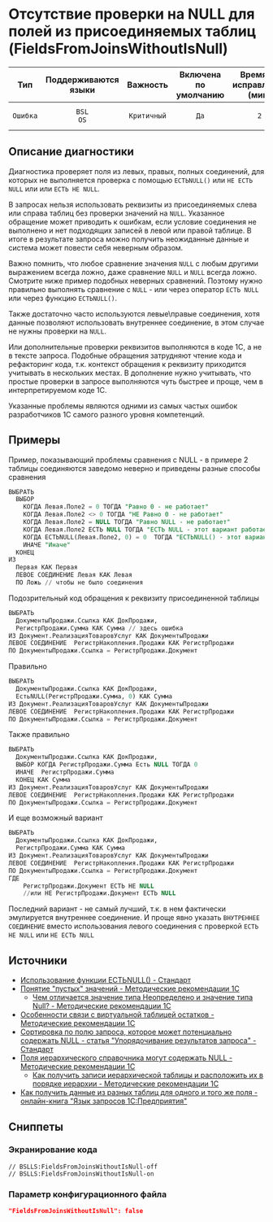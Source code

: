 # Отсутствие проверки на NULL для полей из присоединяемых таблиц (FieldsFromJoinsWithoutIsNull)

|   Тип    |    Поддерживаются<br>языки    |  Важность   |    Включена<br>по умолчанию    |    Время на<br>исправление (мин)    |                         Теги                         |
|:--------:|:-----------------------------:|:-----------:|:------------------------------:|:-----------------------------------:|:----------------------------------------------------:|
| `Ошибка` |         `BSL`<br>`OS`         | `Критичный` |              `Да`              |                 `2`                 |       `sql`<br>`suspicious`<br>`unpredictable`       |

<!-- Блоки выше заполняются автоматически, не трогать -->
## Описание диагностики
<!-- Описание диагностики заполняется вручную. Необходимо понятным языком описать смысл и схему работу -->
Диагностика проверяет поля из левых, правых, полных соединений, для которых не выполняется проверка с помощью `ЕСТЬNULL()` или `НЕ ЕСТЬ NULL` или или `ЕСТЬ НЕ NULL`.

В запросах нельзя использовать реквизиты из присоединяемых слева или справа таблиц без проверки значений на `NULL`. 
Указанное обращение может приводить к ошибкам, если условие соединения не выполнено и нет подходящих записей в левой или правой таблице.
В итоге в результате запроса можно получить неожиданные данные и система может повести себя неверным образом.

Важно помнить, что любое сравнение значения `NULL` с любым другими выражением всегда ложно, даже сравнение `NULL` и `NULL` всегда ложно. 
Смотрите ниже пример подобных неверных сравнений.
Поэтому нужно правильно выполнять сравнение с `NULL` - или через оператор `ЕСТЬ NULL` или через функцию `ЕСТЬNULL()`.

Также достаточно часто используются левые\правые соединения, хотя данные позволяют использовать внутреннее соединение, в этом случае не нужны проверки на `NULL`.

Или дополнительные проверки реквизитов выполняются в коде 1С, а не в тексте запроса. Подобные обращения затрудняют чтение кода и рефакторинг кода, т.к. контекст обращения к реквизиту приходится учитывать в нескольких местах. 
В дополнение нужно учитывать, что простые проверки в запросе выполняются чуть быстрее и проще, чем в интерпретируемом коде 1С.

Указанные проблемы являются одними из самых частых ошибок разработчиков 1С самого разного уровня компетенций.

## Примеры
<!-- В данном разделе приводятся примеры, на которые диагностика срабатывает, а также можно привести пример, как можно исправить ситуацию -->
Пример, показывающий проблемы сравнения с NULL - в примере 2 таблицы соединяются заведомо неверно и приведены разные способы сравнения
```sql
ВЫБРАТЬ
  ВЫБОР
    КОГДА Левая.Поле2 = 0 ТОГДА "Равно 0 - не работает"
    КОГДА Левая.Поле2 <> 0 ТОГДА "НЕ Равно 0 - не работает"
    КОГДА Левая.Поле2 = NULL ТОГДА "Равно NULL - не работает"
    КОГДА Левая.Поле2 ЕСТЬ NULL ТОГДА "ЕСТЬ NULL - этот вариант работает"
    КОГДА ЕСТЬNULL(Левая.Поле2, 0) = 0  ТОГДА "ЕСТЬNULL() - этот вариант также работает"
    ИНАЧЕ "Иначе"
  КОНЕЦ
ИЗ
  Первая КАК Первая
  ЛЕВОЕ СОЕДИНЕНИЕ Левая КАК Левая
  ПО Ложь // чтобы не было соединения
```

Подозрительный код обращения к реквизиту присоединенной таблицы
```sql
ВЫБРАТЬ 
  ДокументыПродажи.Ссылка КАК ДокПродажи,
  РегистрПродажи.Сумма КАК Сумма // здесь ошибка
ИЗ Документ.РеализацияТоваровУслуг КАК ДокументыПродажи
ЛЕВОЕ СОЕДИНЕНИЕ  РегистрНакопления.Продажи КАК РегистрПродажи
ПО ДокументыПродажи.Ссылка = РегистрПродажи.Документ
```
Правильно
```sql
ВЫБРАТЬ 
  ДокументыПродажи.Ссылка КАК ДокПродажи,
  ЕстьNULL(РегистрПродажи.Сумма, 0) КАК Сумма
ИЗ Документ.РеализацияТоваровУслуг КАК ДокументыПродажи
ЛЕВОЕ СОЕДИНЕНИЕ  РегистрНакопления.Продажи КАК РегистрПродажи
ПО ДокументыПродажи.Ссылка = РегистрПродажи.Документ
```
Также правильно
```sql
ВЫБРАТЬ 
  ДокументыПродажи.Ссылка КАК ДокПродажи,
  ВЫБОР КОГДА РегистрПродажи.Сумма Есть NULL ТОГДА 0
  ИНАЧЕ  РегистрПродажи.Сумма 
  КОНЕЦ КАК Сумма
ИЗ Документ.РеализацияТоваровУслуг КАК ДокументыПродажи
ЛЕВОЕ СОЕДИНЕНИЕ  РегистрНакопления.Продажи КАК РегистрПродажи
ПО ДокументыПродажи.Ссылка = РегистрПродажи.Документ
```
И еще возможный вариант
```sql
ВЫБРАТЬ 
  ДокументыПродажи.Ссылка КАК ДокПродажи,
  РегистрПродажи.Сумма КАК Сумма
ИЗ Документ.РеализацияТоваровУслуг КАК ДокументыПродажи
ЛЕВОЕ СОЕДИНЕНИЕ  РегистрНакопления.Продажи КАК РегистрПродажи
ПО ДокументыПродажи.Ссылка = РегистрПродажи.Документ
ГДЕ
    РегистрПродажи.Документ ЕСТЬ НЕ NULL
    //или НЕ РегистрПродажи.Документ ЕСТЬ NULL
```
Последний вариант - не самый лучший, т.к. в нем фактически эмулируется внутреннее соединение. 
И проще явно указать `ВНУТРЕННЕЕ СОЕДИНЕНИЕ` вместо использования левого соединения с проверкой `ЕСТЬ НЕ NULL` или `НЕ ЕСТЬ NULL`

## Источники
<!-- Необходимо указывать ссылки на все источники, из которых почерпнута информация для создания диагностики -->
<!-- Примеры источников

* Источник: [Стандарт: Тексты модулей](https://its.1c.ru/db/v8std#content:456:hdoc)
* Полезная информация: [Отказ от использования модальных окон](https://its.1c.ru/db/metod8dev#content:5272:hdoc)
* Источник: [Cognitive complexity, ver. 1.4](https://www.sonarsource.com/docs/CognitiveComplexity.pdf) -->
* [Использование функции ЕСТЬNULL() - Стандарт](https://its.1c.ru/db/metod8dev/content/2653/hdoc)
* [Понятие "пустых" значений - Методические рекомендации 1С](https://its.1c.ru/db/metod8dev/content/2614/hdoc/_top/%D0%B5%D1%81%D1%82%D1%8C%20null)
    * [Чем отличается значение типа Неопределено и значение типа Null? - Методические рекомендации 1С](https://its.1c.ru/db/metod8dev#content:2516:hdoc)
* [Особенности связи с виртуальной таблицей остатков - Методические рекомендации 1С](https://its.1c.ru/db/metod8dev/content/2657/hdoc/_top/%D0%B5%D1%81%D1%82%D1%8C%20null)
* [Сортировка по полю запроса, которое может потенциально содержать NULL - статья "Упорядочивание результатов запроса" - Стандарт](https://its.1c.ru/db/v8std/content/412/hdoc/_top/%D0%B5%D1%81%D1%82%D1%8C%20null)
* [Поля иерархического справочника могут содержать NULL - Методические рекомендации 1С](https://its.1c.ru/db/metod8dev/content/2649/hdoc/_top/%D0%B5%D1%81%D1%82%D1%8C%20null)
    * [Как получить записи иерархической таблицы и расположить их в порядке иерархии - Методические рекомендации 1С](https://its.1c.ru/db/pubqlang/content/27/hdoc/_top/%D0%B5%D1%81%D1%82%D1%8C%20null)
* [Как получить данные из разных таблиц для одного и того же поля - онлайн-книга "Язык запросов 1С:Предприятия"](https://its.1c.ru/db/pubqlang#content:43:hdoc)

## Сниппеты

<!-- Блоки ниже заполняются автоматически, не трогать -->
### Экранирование кода

```bsl
// BSLLS:FieldsFromJoinsWithoutIsNull-off
// BSLLS:FieldsFromJoinsWithoutIsNull-on
```

### Параметр конфигурационного файла

```json
"FieldsFromJoinsWithoutIsNull": false
```
